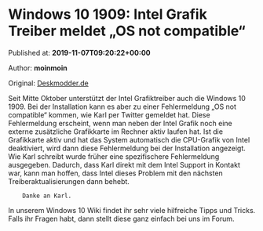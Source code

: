 
# Windows 10 1909: Intel Grafik Treiber meldet „OS not compatible“

Published at: **2019-11-07T09:20:22+00:00**

Author: **moinmoin**

Original: [Deskmodder.de](https://www.deskmodder.de/blog/2019/11/07/windows-10-1909-intel-grafik-treiber-meldet-os-not-compatible/)

Seit Mitte Oktober unterstützt der Intel Grafiktreiber auch die Windows 10 1909. Bei der Installation kann es aber zu einer Fehlermeldung „OS not compatible“ kommen, wie Karl per Twitter gemeldet hat.
Diese Fehlermeldung erscheint, wenn man neben der Intel Grafik noch eine externe zusätzliche Grafikkarte im Rechner aktiv laufen hat. Ist die Grafikkarte aktiv und hat das System automatisch die CPU-Grafik von Intel deaktiviert, wird dann diese Fehlermeldung bei der Installation angezeigt. Wie Karl schreibt wurde früher eine spezifischere Fehlermeldung ausgegeben.
Dadurch, dass Karl direkt mit dem Intel Support in Kontakt war, kann man hoffen, dass Intel dieses Problem mit den nächsten Treiberaktualisierungen dann behebt.

        Danke an Karl.
      
In unserem Windows 10 Wiki findet ihr sehr viele hilfreiche Tipps und Tricks. Falls ihr Fragen habt, dann stellt diese ganz einfach bei uns im Forum.
